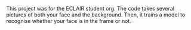 This project was for the ECLAIR student org. The code takes several pictures of both your face and the background. Then, it trains a model to recognise whether your face is in the frame or not.
